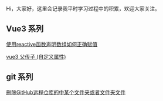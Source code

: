 
Hi，大家好，这里会记录我平时学习过程中的积累，欢迎大家关注。

## Vue3 系列
[使用reactive函数声明数组如何正确赋值](https://github.com/stars-oceans/yhc/issues/2)

[vue3 父传子 (自定义属性)](https://github.com/stars-oceans/yhc/issues/4)

## git 系列
[删除GitHub远程仓库的中某个文件夹或者文件夹文件](https://github.com/stars-oceans/yhc/issues/3)

